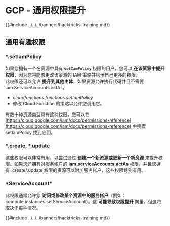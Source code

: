 # GCP - 通用权限提升

{{#include ../../../banners/hacktricks-training.md}}

## 通用有趣权限

### \*.setIamPolicy

如果您拥有一个在资源中具有 **`setIamPolicy`** 权限的用户，您可以 **在该资源中提升权限**，因为您将能够更改该资源的 IAM 策略并给予自己更多的权限。\
此权限还可以允许 **提升到其他主体**，如果资源允许执行代码并且不需要 iam.ServiceAccounts.actAs。

- _cloudfunctions.functions.setIamPolicy_
- 修改 Cloud Function 的策略以允许您调用它。

有数十种资源类型具有这种权限，您可以在 [https://cloud.google.com/iam/docs/permissions-reference](https://cloud.google.com/iam/docs/permissions-reference) 中搜索 setIamPolicy 找到它们。

### \*.create, \*.update

这些权限可以非常有用，以尝试通过 **创建一个新资源或更新一个新资源** 来提升权限。如果您还拥有对服务帐户的 **iam.serviceAccounts.actAs** 权限，并且您拥有 .create/.update 权限的资源可以附加服务帐户，这些权限特别有用。

### \*ServiceAccount\*

此权限通常允许您 **访问或修改某个资源中的服务帐户**（例如：compute.instances.setServiceAccount）。这 **可能导致权限提升** 向量，但这将取决于每种情况。

{{#include ../../../banners/hacktricks-training.md}}
